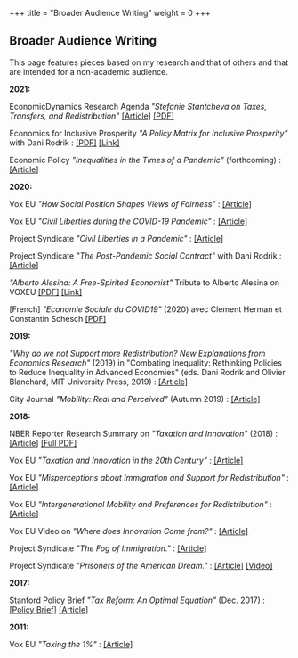 +++
title = "Broader Audience Writing"
weight = 0
+++


## Broader Audience Writing

This page features pieces based on my research and that of others and that are intended for a non-academic audience. 

**2021:**

EconomicDynamics Research Agenda *"Stefanie Stantcheva on Taxes, Transfers, and Redistribution"* [[Article]](https://www.economicdynamics.org/research-agenda-stantcheva2021/) [[PDF]](https://scholar.harvard.edu/files/stantcheva/files/econ_dynamic_2104.pdf)

Economics for Inclusive Prosperity *"A Policy Matrix for Inclusive Prosperity"*  with Dani Rodrik : [[PDF]](https://econfip.org/wp-content/uploads/2021/04/30.A-Policy-Matrix-for-Inclusive-Prosperity.pdf) [[Link]](https://econfip.org/policy-briefs/a-policy-matrix-for-inclusive-prosperity/)


Economic Policy *"Inequalities in the Times of a Pandemic"* (forthcoming) : [[Article]](https://scholar.harvard.edu/files/stantcheva/files/stantcheva_covid19_policy.pdf)

**2020:**

Vox EU *"How Social Position Shapes Views of Fairness"* : [[Article]](https://voxeu.org/article/how-social-position-shapes-views-fairness)

Vox EU *"Civil Liberties during the COVID-19 Pandemic"* : [[Article]](https://voxeu.org/article/civil-liberties-during-covid-19-pandemic)

Project Syndicate *"Civil Liberties in a Pandemic"* : [[Article]](https://scholar.harvard.edu/files/stantcheva/files/civil_liberties_in_a_pandemic_ps.pdf)

Project Syndicate *"The Post-Pandemic Social Contract"* with Dani Rodrik : [[Article]](https://scholar.harvard.edu/files/stantcheva/files/the_post-pandemic_social_contract_rodrik_stantcheva_ps.pdf)

*"Alberto Alesina: A Free-Spirited Economist"* Tribute to Alberto Alesina on VOXEU [[PDF]](https://scholar.harvard.edu/files/stantcheva/files/alberto_alesina._a_free-spirited_economist_vox_cepr_policy_portal.pdf) [[Link]](https://voxeu.org/article/alberto-alesina-free-spirited-economist)

[French] *"Economie Sociale du COVID19"* (2020) avec Clement Herman et Constantin Schesch [[PDF]](https://scholar.harvard.edu/files/stantcheva/files/note.pdf)


**2019:**

*"Why do we not Support more Redistribution? New Explanations from Economics Research"* (2019) in "Combating Inequality: Rethinking Policies to Reduce Inequality in Advanced Economies" (eds. Dani Rodrik and Olivier Blanchard, MIT University Press, 2019) : [[Article]](https://scholar.harvard.edu/files/stantcheva/files/stantcheva_v2.pdf)

City Journal *"Mobility: Real and Perceived"* (Autumn 2019)  : [[Article]](https://scholar.harvard.edu/files/stantcheva/files/city_journal_alesina_stantcheva.pdf)


**2018:**

NBER Reporter Research Summary on *"Taxation and Innovation"* (2018) : [[Article]](https://www.nber.org/reporter/2018number3/stantcheva.html) [[Full PDF]](https://scholar.harvard.edu/files/stantcheva/files/2018number3.pdf)

Vox EU *"Taxation and Innovation in the 20th Century"* : [[Article]](https://voxeu.org/article/taxation-and-innovation-20th-century)

Vox EU *"Misperceptions about Immigration and Support for Redistribution"* : [[Article]](https://voxeu.org/article/misperceptions-about-immigration-and-support-redistribution)

Vox EU *"Intergenerational Mobility and Preferences for Redistribution"* : [[Article]](https://voxeu.org/article/intergenerational-mobility-and-preferences-redistribution)

Vox EU Video on *"Where does Innovation Come from?"* : [[Article]](https://voxeu.org/content/where-does-innovation-come)

Project Syndicate *"The Fog of Immigration."* : [[Article]](https://scholar.harvard.edu/files/stantcheva/files/the_fog_of_immigration_by_stefanie_stantcheva_-_project_syndicate.pdf)

Project Syndicate *"Prisoners of the American Dream."* : [[Article]](https://scholar.harvard.edu/files/stantcheva/files/prisoners_of_the_american_dream_by_stefanie_stantcheva_-_project_syndicate_0.pdf) [[Video]](https://www.youtube.com/watch?v=YEPlphpFkFk) 


**2017:**

Stanford Policy Brief *"Tax Reform: An Optimal Equation"* (Dec. 2017) : [[Policy Brief]](https://scholar.harvard.edu/files/stantcheva/files/policybrief-dec2017_0.pdf) [[Article]](https://siepr.stanford.edu/research/publications/tax-reform-optimal-equation)


**2011:**

Vox EU *"Taxing the 1%"* : [[Article]](https://voxeu.org/article/taxing-1-why-top-tax-rate-could-be-over-80)
